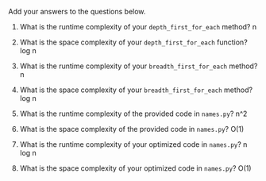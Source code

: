 Add your answers to the questions below.

1. What is the runtime complexity of your `depth_first_for_each` method?
n

2. What is the space complexity of your `depth_first_for_each` function?
log n
3. What is the runtime complexity of your `breadth_first_for_each` method?
n
4. What is the space complexity of your `breadth_first_for_each` method?
log n

5. What is the runtime complexity of the provided code in `names.py`?
n^2

6. What is the space complexity of the provided code in `names.py`?
O(1)

7. What is the runtime complexity of your optimized code in `names.py`?
n log n
8. What is the space complexity of your optimized code in `names.py`?
O(1)